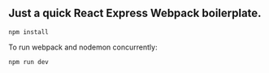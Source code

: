 ## Just a quick React Express Webpack boilerplate.

```
npm install
```

To run webpack and nodemon concurrently:

```
npm run dev
```